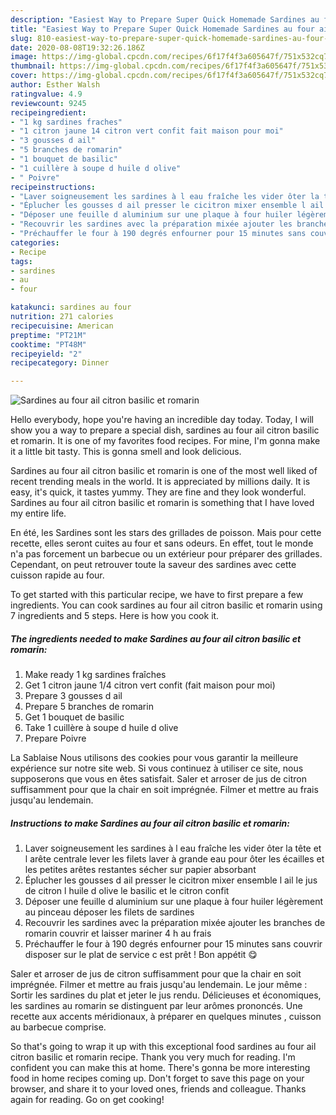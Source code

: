 ```yaml
---
description: "Easiest Way to Prepare Super Quick Homemade Sardines au four ail citron basilic et romarin"
title: "Easiest Way to Prepare Super Quick Homemade Sardines au four ail citron basilic et romarin"
slug: 810-easiest-way-to-prepare-super-quick-homemade-sardines-au-four-ail-citron-basilic-et-romarin
date: 2020-08-08T19:32:26.186Z
image: https://img-global.cpcdn.com/recipes/6f17f4f3a605647f/751x532cq70/sardines-au-four-ail-citron-basilic-et-romarin-photo-principale-de-la-recette.jpg
thumbnail: https://img-global.cpcdn.com/recipes/6f17f4f3a605647f/751x532cq70/sardines-au-four-ail-citron-basilic-et-romarin-photo-principale-de-la-recette.jpg
cover: https://img-global.cpcdn.com/recipes/6f17f4f3a605647f/751x532cq70/sardines-au-four-ail-citron-basilic-et-romarin-photo-principale-de-la-recette.jpg
author: Esther Walsh
ratingvalue: 4.9
reviewcount: 9245
recipeingredient:
- "1 kg sardines fraches"
- "1 citron jaune 14 citron vert confit fait maison pour moi"
- "3 gousses d ail"
- "5 branches de romarin"
- "1 bouquet de basilic"
- "1 cuillère à soupe d huile d olive"
- " Poivre"
recipeinstructions:
- "Laver soigneusement les sardines à l eau fraîche les vider ôter la tête et l arête centrale lever les filets laver à grande eau pour ôter les écailles et les petites arêtes restantes sécher sur papier absorbant"
- "Éplucher les gousses d ail presser le cicitron mixer ensemble l ail le jus de citron l huile d olive le basilic et le citron confit"
- "Déposer une feuille d aluminium sur une plaque à four huiler légèrement au pinceau déposer les filets de sardines"
- "Recouvrir les sardines avec la préparation mixée ajouter les branches de romarin couvrir et laisser mariner 4 h au frais"
- "Préchauffer le four à 190 degrés enfourner pour 15 minutes sans couvrir disposer sur le plat de service c est prêt ! Bon appétit 😋"
categories:
- Recipe
tags:
- sardines
- au
- four

katakunci: sardines au four 
nutrition: 271 calories
recipecuisine: American
preptime: "PT21M"
cooktime: "PT48M"
recipeyield: "2"
recipecategory: Dinner

---
```



![Sardines au four ail citron basilic et romarin](https://img-global.cpcdn.com/recipes/6f17f4f3a605647f/751x532cq70/sardines-au-four-ail-citron-basilic-et-romarin-photo-principale-de-la-recette.jpg)

Hello everybody, hope you're having an incredible day today. Today, I will show you a way to prepare a special dish, sardines au four ail citron basilic et romarin. It is one of my favorites food recipes. For mine, I'm gonna make it a little bit tasty. This is gonna smell and look delicious.

Sardines au four ail citron basilic et romarin is one of the most well liked of recent trending meals in the world. It is appreciated by millions daily. It is easy, it's quick, it tastes yummy. They are fine and they look wonderful. Sardines au four ail citron basilic et romarin is something that I have loved my entire life.

En été, les Sardines sont les stars des grillades de poisson. Mais pour cette recette, elles seront cuites au four et sans odeurs. En effet, tout le monde n&#39;a pas forcement un barbecue ou un extérieur pour préparer des grillades. Cependant, on peut retrouver toute la saveur des sardines avec cette cuisson rapide au four.


To get started with this particular recipe, we have to first prepare a few ingredients. You can cook sardines au four ail citron basilic et romarin using 7 ingredients and 5 steps. Here is how you cook it.

<!--inarticleads1-->

##### The ingredients needed to make Sardines au four ail citron basilic et romarin:

1. Make ready 1 kg sardines fraîches
1. Get 1 citron jaune 1/4 citron vert confit (fait maison pour moi)
1. Prepare 3 gousses d ail
1. Prepare 5 branches de romarin
1. Get 1 bouquet de basilic
1. Take 1 cuillère à soupe d huile d olive
1. Prepare  Poivre


La Sablaise Nous utilisons des cookies pour vous garantir la meilleure expérience sur notre site web. Si vous continuez à utiliser ce site, nous supposerons que vous en êtes satisfait. Saler et arroser de jus de citron suffisamment pour que la chair en soit imprégnée. Filmer et mettre au frais jusqu&#39;au lendemain. 

<!--inarticleads2-->

##### Instructions to make Sardines au four ail citron basilic et romarin:

1. Laver soigneusement les sardines à l eau fraîche les vider ôter la tête et l arête centrale lever les filets laver à grande eau pour ôter les écailles et les petites arêtes restantes sécher sur papier absorbant
1. Éplucher les gousses d ail presser le cicitron mixer ensemble l ail le jus de citron l huile d olive le basilic et le citron confit
1. Déposer une feuille d aluminium sur une plaque à four huiler légèrement au pinceau déposer les filets de sardines
1. Recouvrir les sardines avec la préparation mixée ajouter les branches de romarin couvrir et laisser mariner 4 h au frais
1. Préchauffer le four à 190 degrés enfourner pour 15 minutes sans couvrir disposer sur le plat de service c est prêt ! Bon appétit 😋


Saler et arroser de jus de citron suffisamment pour que la chair en soit imprégnée. Filmer et mettre au frais jusqu&#39;au lendemain. Le jour même : Sortir les sardines du plat et jeter le jus rendu. Délicieuses et économiques, les sardines au romarin se distinguent par leur arômes prononcés. Une recette aux accents méridionaux, à préparer en quelques minutes , cuisson au barbecue comprise. 

So that's going to wrap it up with this exceptional food sardines au four ail citron basilic et romarin recipe. Thank you very much for reading. I'm confident you can make this at home. There's gonna be more interesting food in home recipes coming up. Don't forget to save this page on your browser, and share it to your loved ones, friends and colleague. Thanks again for reading. Go on get cooking!
